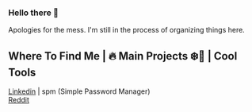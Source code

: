 ### Hello there 👋

Apologies for the mess. I'm still in the process of organizing things here.

## Where To Find Me  |  🔥 Main Projects ❄️🔨 |  Cool Tools</b></td>
    
[Linkedin](linkedin.com/in/enzoisotton)  |      spm (Simple Password Manager)\
[Reddit](reddit.com/u/isotton)
